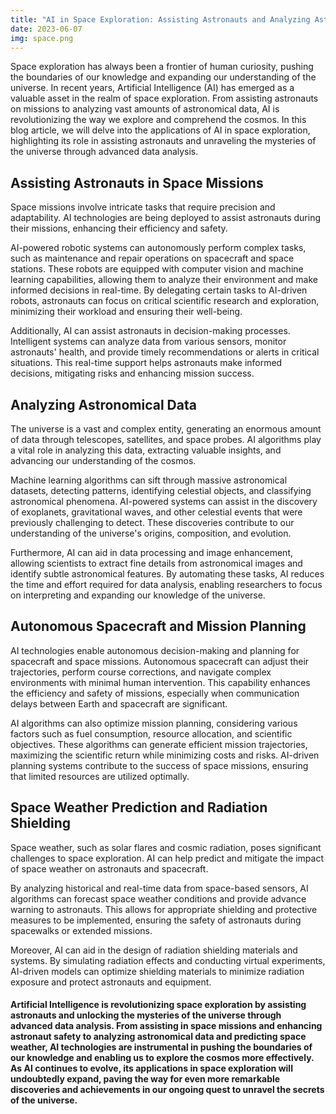 ```yaml
---
title: "AI in Space Exploration: Assisting Astronauts and Analyzing Astronomical Data"
date: 2023-06-07
img: space.png
---
```

Space exploration has always been a frontier of human curiosity, pushing the boundaries of our knowledge and expanding our understanding of the universe. In recent years, Artificial Intelligence (AI) has emerged as a valuable asset in the realm of space exploration. From assisting astronauts on missions to analyzing vast amounts of astronomical data, AI is revolutionizing the way we explore and comprehend the cosmos. In this blog article, we will delve into the applications of AI in space exploration, highlighting its role in assisting astronauts and unraveling the mysteries of the universe through advanced data analysis.

## Assisting Astronauts in Space Missions

Space missions involve intricate tasks that require precision and adaptability. AI technologies are being deployed to assist astronauts during their missions, enhancing their efficiency and safety. 

AI-powered robotic systems can autonomously perform complex tasks, such as maintenance and repair operations on spacecraft and space stations. These robots are equipped with computer vision and machine learning capabilities, allowing them to analyze their environment and make informed decisions in real-time. By delegating certain tasks to AI-driven robots, astronauts can focus on critical scientific research and exploration, minimizing their workload and ensuring their well-being.

Additionally, AI can assist astronauts in decision-making processes. Intelligent systems can analyze data from various sensors, monitor astronauts' health, and provide timely recommendations or alerts in critical situations. This real-time support helps astronauts make informed decisions, mitigating risks and enhancing mission success.

## Analyzing Astronomical Data

The universe is a vast and complex entity, generating an enormous amount of data through telescopes, satellites, and space probes. AI algorithms play a vital role in analyzing this data, extracting valuable insights, and advancing our understanding of the cosmos.

Machine learning algorithms can sift through massive astronomical datasets, detecting patterns, identifying celestial objects, and classifying astronomical phenomena. AI-powered systems can assist in the discovery of exoplanets, gravitational waves, and other celestial events that were previously challenging to detect. These discoveries contribute to our understanding of the universe's origins, composition, and evolution.

Furthermore, AI can aid in data processing and image enhancement, allowing scientists to extract fine details from astronomical images and identify subtle astronomical features. By automating these tasks, AI reduces the time and effort required for data analysis, enabling researchers to focus on interpreting and expanding our knowledge of the universe.

## Autonomous Spacecraft and Mission Planning

AI technologies enable autonomous decision-making and planning for spacecraft and space missions. Autonomous spacecraft can adjust their trajectories, perform course corrections, and navigate complex environments with minimal human intervention. This capability enhances the efficiency and safety of missions, especially when communication delays between Earth and spacecraft are significant.

AI algorithms can also optimize mission planning, considering various factors such as fuel consumption, resource allocation, and scientific objectives. These algorithms can generate efficient mission trajectories, maximizing the scientific return while minimizing costs and risks. AI-driven planning systems contribute to the success of space missions, ensuring that limited resources are utilized optimally.

## Space Weather Prediction and Radiation Shielding

Space weather, such as solar flares and cosmic radiation, poses significant challenges to space exploration. AI can help predict and mitigate the impact of space weather on astronauts and spacecraft.

By analyzing historical and real-time data from space-based sensors, AI algorithms can forecast space weather conditions and provide advance warning to astronauts. This allows for appropriate shielding and protective measures to be implemented, ensuring the safety of astronauts during spacewalks or extended missions.

Moreover, AI can aid in the design of radiation shielding materials and systems. By simulating radiation effects and conducting virtual experiments, AI-driven models can optimize shielding materials to minimize radiation exposure and protect astronauts and equipment.

#### Artificial Intelligence is revolutionizing space exploration by assisting astronauts and unlocking the  mysteries of the universe through advanced data analysis. From assisting in space missions and enhancing astronaut safety to analyzing astronomical data and predicting space weather, AI technologies are instrumental in pushing the boundaries of our knowledge and enabling us to explore the cosmos more effectively. As AI continues to evolve, its applications in space exploration will undoubtedly expand, paving the way for even more remarkable discoveries and achievements in our ongoing quest to unravel the secrets of the universe.